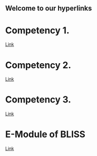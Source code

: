 ## Welcome to our hyperlinks

# Competency 1.
[Link](url)

# Competency 2.
[Link](url)

# Competency 3.
[Link](url)

# E-Module of BLISS
[Link](url)
